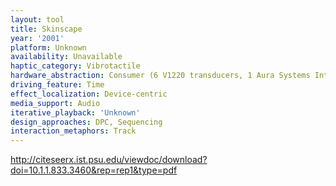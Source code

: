 ```yaml
---
layout: tool
title: Skinscape
year: '2001'
platform: Unknown
availability: Unavailable
haptic_category: Vibrotactile
hardware_abstraction: Consumer (6 V1220 transducers, 1 Aura Systems Interactor Cushion)
driving_feature: Time
effect_localization: Device-centric
media_support: Audio
iterative_playback: 'Unknown'
design_approaches: DPC, Sequencing
interaction_metaphors: Track
---
```

http://citeseerx.ist.psu.edu/viewdoc/download?doi=10.1.1.833.3460&rep=rep1&type=pdf